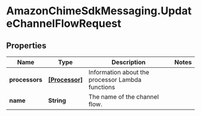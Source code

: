 # AmazonChimeSdkMessaging.UpdateChannelFlowRequest

## Properties

Name | Type | Description | Notes
------------ | ------------- | ------------- | -------------
**processors** | [**[Processor]**](Processor.md) | Information about the processor Lambda functions  | 
**name** | **String** | The name of the channel flow. | 


